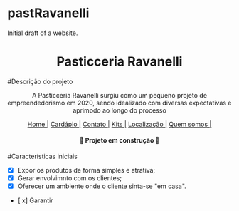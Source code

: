 # pastRavanelli
Initial draft of a website.

<h1 align="center">Pasticceria Ravanelli</h1>

#Descrição do projeto
<p align = "center"> A Pasticceria Ravanelli surgiu como um pequeno projeto de empreendedorismo em 2020, sendo idealizado com diversas expectativas e aprimodo ao longo do processo </p>

<p align = "center">
			<a href="index.html"> Home |</a>
			<a href="cardapio.html"> Cardápio |</a>
			<a href="contato.html"> Contato |</a>
			<a href="kit.html"> Kits |</a>
			<a href="localizacao.html"> Localização |</a>
			<a href="quem-somos.html"> Quem somos |</a>
</p>

<h4 align="center">
  🚧 Projeto em construção 🚧
</h4>

#Características iniciais

- [x] Expor os produtos de forma simples e atrativa;
- [x] Gerar envolvimnto com os clientes; 
- [x] Oferecer um ambiente onde o cliente sinta-se "em casa".
- [ x] Garantir
